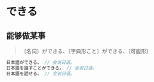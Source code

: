 # できる

## 能够做某事

> 〔名词〕ができる、〔字典形こと〕ができる、〔可能形〕

```js
日本語ができる。 // 会说日语。
日本語を話すことができる。 // 会说日语。
日本語を話せる。 // 会说日语。
```

